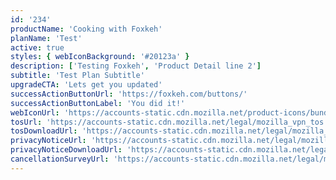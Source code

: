 ```yaml
---
id: '234'
productName: 'Cooking with Foxkeh'
planName: 'Test'
active: true
styles: { webIconBackground: '#20123a' }
description: ['Testing Foxkeh', 'Product Detail line 2']
subtitle: 'Test Plan Subtitle'
upgradeCTA: 'Lets get you updated'
successActionButtonUrl: 'https://foxkeh.com/buttons/'
successActionButtonLabel: 'You did it!'
webIconUrl: 'https://accounts-static.cdn.mozilla.net/product-icons/bundle-relay-vpn-64.svg'
tosUrl: 'https://accounts-static.cdn.mozilla.net/legal/mozilla_vpn_tos'
tosDownloadUrl: 'https://accounts-static.cdn.mozilla.net/legal/mozilla_vpn_tos'
privacyNoticeUrl: 'https://accounts-static.cdn.mozilla.net/legal/mozilla_vpn_tos'
privacyNoticeDownloadUrl: 'https://accounts-static.cdn.mozilla.net/legal/mozilla_vpn_tos'
cancellationSurveyUrl: 'https://accounts-static.cdn.mozilla.net/legal/mozilla_cancellation_survey_url'
---
```

